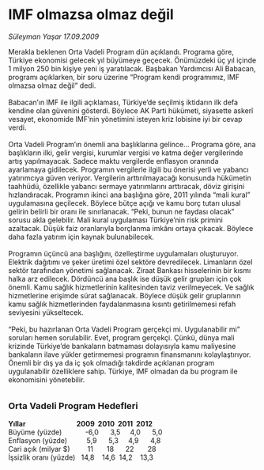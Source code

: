 # IMF olmazsa olmaz değil

*Süleyman Yaşar 17.09.2009*

<div class="taraf_structure_2col_1zq">
<div class="margen_n">



 <p>Merakla beklenen Orta Vadeli Program dün açıklandı. Programa göre, Türkiye ekonomisi gelecek yıl büyümeye geçecek. Önümüzdeki üç yıl içinde 1 milyon 250 bin kişiye yeni iş yaratılacak. Başbakan Yardımcısı Ali Babacan, programı açıklarken, bir soru üzerine “Program kendi programımız, IMF olmazsa olmaz değil” dedi. <br/><br/>Babacan’ın IMF ile ilgili açıklaması, Türkiye’de seçilmiş iktidarın ilk defa kendine olan güvenini gösterdi. Böylece AK Parti hükümeti, siyasette askerî vesayet, ekonomide IMF’nin yönetimini isteyen kriz lobisine iyi bir cevap verdi. <br/><br/>Orta Vadeli Program’ın önemli ana başlıklarına gelince... Programa göre, ana başlıkların ilki, gelir vergisi, kurumlar vergisi ve katma değer vergilerinde artış yapılmayacak. Sadece maktu vergilerde enflasyon oranında ayarlamaya gidilecek. Programın vergilerle ilgili bu önerisi yerli ve yabancı yatırımcıya güven veriyor. Vergilerin arttırılmayacağı konusunda hükümetin taahhüdü, özellikle yabancı sermaye yatırımlarını arttıracak, döviz girişini hızlandıracak. Programın ikinci ana başlığına göre, 2011 yılında “mali kural” uygulamasına geçilecek. Böylece bütçe açığı ve kamu borç tutarı ulusal gelirin belirli bir oranı ile sınırlanacak. “Peki, bunun ne faydası olacak” sorusu akla gelebilir. Mali kural uygulaması Türkiye’nin risk primini azaltacak. Düşük faiz oranlarıyla borçlanma imkânı ortaya çıkacak. Böylece daha fazla yatırım için kaynak bulunabilecek. <br/><br/>Programın üçüncü ana başlığını, özelleştirme uygulamaları oluşturuyor. Elektrik dağıtımı ve şeker üretimi özel sektöre devredilecek. Limanların özel sektör tarafından yönetimi sağlanacak. Ziraat Bankası hisselerinin bir kısmı halka arz edilecek. Dördüncü ana başlık ise düşük gelir grupları için çok önemli. Kamu sağlık hizmetlerinin kalitesinden taviz verilmeyecek. Ve sağlık hizmetlerine erişimde sürat sağlanacak. Böylece düşük gelir gruplarının kamu sağlık hizmetlerinden faydalanmasına kısıntı getirilmemesi refah seviyesini yükseltecek. <br/><br/>“Peki, bu hazırlanan Orta Vadeli Program gerçekçi mi. Uygulanabilir mi” soruları hemen sorulabilir. Evet, program gerçekçi. Çünkü, dünya mali krizinde Türkiye’de bankaların batmaması dolayısıyla kamu maliyesine bankaların ilave yükler getirmemesi programın finansmanını kolaylaştırıyor. Önemli bir dış ya da iç şok olmadığı takdirde açıklanan program uygulanabilir özelliklere sahip. Türkiye, IMF olmadan da bu program ile ekonomisini yönetebilir.<b> </b><b><br/><br/><br/><font size="4">Orta Vadeli Program Hedefleri</font></b><u></u><b> <br/><br/>Yıllar                               2009  2010  2011  2012</b> <br/>Büyüme (yüzde)            -6,0      3,5     4,0      5,0 <br/>Enflasyon (yüzde)          5,9      5,3     4,9      4,8 <br/>Cari açık (milyar $)         11       18      22       28 <br/>İşsizlik oranı (yüzde)   14,8    14,6  14,2    13,3</p>
<br/>
<br/>
<br/>



<br/>


<div id="taraf_not">
</div>

</div>


</div>
